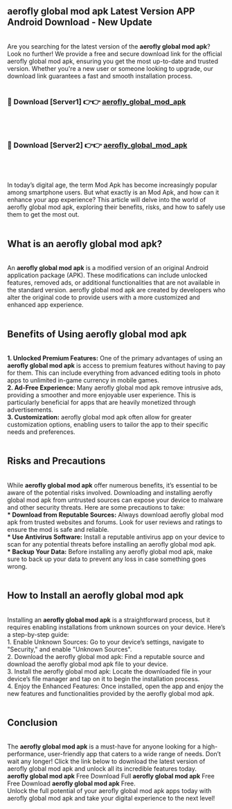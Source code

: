 ## aerofly global mod apk Latest Version APP Android Download - New Update
<br>
Are you searching for the latest version of the <strong>aerofly global mod apk</strong>? Look no further! We provide a free and secure download link for the official aerofly global mod apk, ensuring you get the most up-to-date and trusted version. Whether you're a new user or someone looking to upgrade, our download link guarantees a fast and smooth installation process.
<br>
<br>
<h3>🔴 Download [Server1] 👉👉 <a href="https://modyolo.store/aerofly+global+mod+apk">aerofly_global_mod_apk</a></h3><br>
<br>
<h3>🔴 Download [Server2] 👉👉 <a href="https://modyolo.store/aerofly+global+mod+apk">aerofly_global_mod_apk</a></h3><br>
<br>
<br>
In today’s digital age, the term Mod Apk has become increasingly popular among smartphone users. But what exactly is an Mod Apk, and how can it enhance your app experience? This article will delve into the world of aerofly global mod apk, exploring their benefits, risks, and how to safely use them to get the most out.
<br>
<br>
<h2>What is an aerofly global mod apk?</h2>
<br>
An <strong>aerofly global mod apk</strong> is a modified version of an original Android application package (APK). These modifications can include unlocked features, removed ads, or additional functionalities that are not available in the standard version. aerofly global mod apk are created by developers who alter the original code to provide users with a more customized and enhanced app experience.
<br>
<br>
<h2>Benefits of Using aerofly global mod apk</h2>
<br>
<strong> 1. Unlocked Premium Features:</strong> One of the primary advantages of using an <strong>aerofly global mod apk</strong> is access to premium features without having to pay for them. This can include everything from advanced editing tools in photo apps to unlimited in-game currency in mobile games.
<br>
<strong> 2. Ad-Free Experience:</strong> Many aerofly global mod apk remove intrusive ads, providing a smoother and more enjoyable user experience. This is particularly beneficial for apps that are heavily monetized through advertisements.
<br>
<strong> 3. Customization:</strong> aerofly global mod apk often allow for greater customization options, enabling users to tailor the app to their specific needs and preferences.
<br>
<br>
<h2>Risks and Precautions</h2>
<br>
While <strong>aerofly global mod apk</strong> offer numerous benefits, it’s essential to be aware of the potential risks involved. Downloading and installing aerofly global mod apk from untrusted sources can expose your device to malware and other security threats. Here are some precautions to take:
<br>
<strong> * Download from Reputable Sources:</strong> Always download aerofly global mod apk from trusted websites and forums. Look for user reviews and ratings to ensure the mod is safe and reliable.
<br>
<strong> * Use Antivirus Software:</strong> Install a reputable antivirus app on your device to scan for any potential threats before installing an aerofly global mod apk.
<br>
<strong> * Backup Your Data:</strong> Before installing any aerofly global mod apk, make sure to back up your data to prevent any loss in case something goes wrong.
<br>
<br>
<h2>How to Install an aerofly global mod apk</h2>
<br>
Installing an <strong>aerofly global mod apk</strong> is a straightforward process, but it requires enabling installations from unknown sources on your device. Here’s a step-by-step guide:
<br>
 1. Enable Unknown Sources: Go to your device’s settings, navigate to "Security," and enable "Unknown Sources".
<br>
 2. Download the aerofly global mod apk: Find a reputable source and download the aerofly global mod apk file to your device.
<br>
 3. Install the aerofly global mod apk: Locate the downloaded file in your device’s file manager and tap on it to begin the installation process.
<br>
 4. Enjoy the Enhanced Features: Once installed, open the app and enjoy the new features and functionalities provided by the aerofly global mod apk.
<br>
<br>
<h2><strong>Conclusion</strong></h2>
<br>
The <strong>aerofly global mod apk</strong> is a must-have for anyone looking for a high-performance, user-friendly app that caters to a wide range of needs. Don’t wait any longer! Click the link below to download the latest version of aerofly global mod apk and unlock all its incredible features today.
<br>
<strong>aerofly global mod apk</strong> Free Download Full <strong>aerofly global mod apk</strong> Free Free Download <strong>aerofly global mod apk</strong> Free.
<br>
Unlock the full potential of your aerofly global mod apk apps today with aerofly global mod apk and take your digital experience to the next level!
